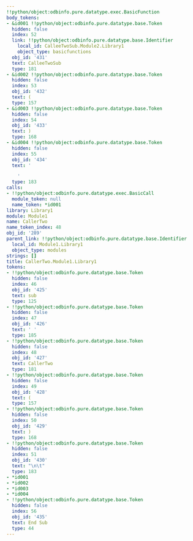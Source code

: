 ```yaml
---
!!python/object:odbinfo.pure.datatype.exec.BasicFunction
body_tokens:
- &id001 !!python/object:odbinfo.pure.datatype.base.Token
  hidden: false
  index: 52
  link: !!python/object:odbinfo.pure.datatype.base.Identifier
    local_id: CalleeTwoSub.Module2.Library1
    object_type: basicfunctions
  obj_id: '431'
  text: CalleeTwoSub
  type: 181
- &id002 !!python/object:odbinfo.pure.datatype.base.Token
  hidden: false
  index: 53
  obj_id: '432'
  text: (
  type: 157
- &id003 !!python/object:odbinfo.pure.datatype.base.Token
  hidden: false
  index: 54
  obj_id: '433'
  text: )
  type: 168
- &id004 !!python/object:odbinfo.pure.datatype.base.Token
  hidden: false
  index: 55
  obj_id: '434'
  text: '

    '
  type: 183
calls:
- !!python/object:odbinfo.pure.datatype.exec.BasicCall
  module_token: null
  name_token: *id001
library: Library1
module: Module1
name: CallerTwo
name_token_index: 48
obj_id: '289'
parent_link: !!python/object:odbinfo.pure.datatype.base.Identifier
  local_id: Module1.Library1
  object_type: modules
strings: []
title: CallerTwo.Module1.Library1
tokens:
- !!python/object:odbinfo.pure.datatype.base.Token
  hidden: false
  index: 46
  obj_id: '425'
  text: sub
  type: 125
- !!python/object:odbinfo.pure.datatype.base.Token
  hidden: false
  index: 47
  obj_id: '426'
  text: ' '
  type: 185
- !!python/object:odbinfo.pure.datatype.base.Token
  hidden: false
  index: 48
  obj_id: '427'
  text: CallerTwo
  type: 181
- !!python/object:odbinfo.pure.datatype.base.Token
  hidden: false
  index: 49
  obj_id: '428'
  text: (
  type: 157
- !!python/object:odbinfo.pure.datatype.base.Token
  hidden: false
  index: 50
  obj_id: '429'
  text: )
  type: 168
- !!python/object:odbinfo.pure.datatype.base.Token
  hidden: false
  index: 51
  obj_id: '430'
  text: "\n\t"
  type: 183
- *id001
- *id002
- *id003
- *id004
- !!python/object:odbinfo.pure.datatype.base.Token
  hidden: false
  index: 56
  obj_id: '435'
  text: End Sub
  type: 44
---
```

